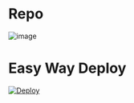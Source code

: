 # Repo
![image](https://telegra.ph/file/d4e87b1b882e02f0c140d.jpg)
# Easy Way Deploy
[![Deploy](https://www.herokucdn.com/deploy/button.svg)](https://www.heroku.com/deploy?template=https://telegra.ph/file/c4ecaecf09a1c68a2dbc4.jpg)
